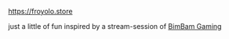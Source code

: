 https://froyolo.store

just a little of fun inspired by a stream-session of [BimBam Gaming](https://www.youtube.com/@bimbam_gaming)
